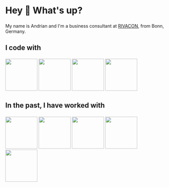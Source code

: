 <h1 align="left">Hey 👋 What's up?</h1>

###

<p align="left">My name is Andrian and I'm a business consultant at <a href="https://www.rivacon.com/">RIVACON</a>, from Bonn, Germany.</p>

###

<h2 align="left">I code with</h2>

###

<div align="left">
  <img src="https://cdn.jsdelivr.net/gh/devicons/devicon@latest/icons/python/python-original.svg" width="100" />
  <img src="https://cdn.jsdelivr.net/gh/devicons/devicon@latest/icons/microsoftsqlserver/microsoftsqlserver-original-wordmark.svg" width="100" />
  <img src="https://cdn.jsdelivr.net/gh/devicons/devicon@latest/icons/rust/rust-original.svg" width="100" />
  <img src="https://cdn.jsdelivr.net/gh/devicons/devicon@latest/icons/git/git-plain-wordmark.svg" width="100" />
</div>

###

<h2 align="left">In the past, I have worked with</h2>

###

<div align="left">
  <img src="https://cdn.jsdelivr.net/gh/devicons/devicon@latest/icons/cplusplus/cplusplus-original.svg" width="100" />
  <img src="https://cdn.jsdelivr.net/gh/devicons/devicon@latest/icons/csharp/csharp-original.svg" width="100" />
  <img src="https://cdn.jsdelivr.net/gh/devicons/devicon@latest/icons/c/c-original.svg" width="100" />
  <img src="https://cdn.jsdelivr.net/gh/devicons/devicon@latest/icons/r/r-original.svg" width="100" />
  <img src="https://cdn.jsdelivr.net/gh/devicons/devicon@latest/icons/postgresql/postgresql-original-wordmark.svg" width="100" />
</div>

###

